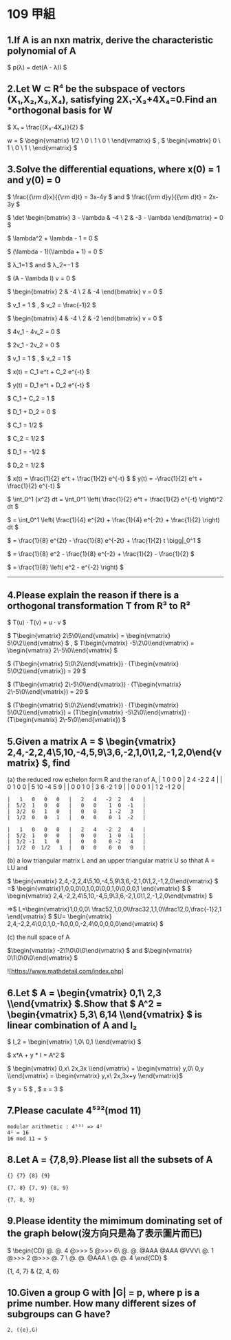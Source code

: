 # 109 甲組

## 1.If A is an nxn matrix, derive the characteristic polynomial of A

$ p(λ) = det(A - λI) $

## 2.Let W ⊂ R⁴ be the subspace of vectors (X₁,X₂,X₃,X₄), satisfying 2X₁-X₃+4X₄=0.Find an *orthogonal basis for W

$ X₁ = \frac{(X₃-4X₄)}{2} $

w =
$ \begin{vmatrix}
    1/2 \\
    0 \\
    1 \\
    0 \\
\end{vmatrix}
$
,
$ \begin{vmatrix}
    0 \\
    1 \\
    0 \\
    1 \\
\end{vmatrix}
$

## 3.Solve the differential equations, where x(0) = 1 and y(0) = 0

$ \frac{{\rm d}x}{{\rm d}t} = 3x-4y $
and
$ \frac{{\rm d}y}{{\rm d}t} = 2x-3y $

$ \det \begin{bmatrix} 3 - \lambda & -4 \\ 2 & -3 - \lambda \end{bmatrix} = 0 $

$ \lambda^2 + \lambda - 1 = 0 $

$ (\lambda - 1)(\lambda + 1) = 0 $

$ λ_1=1 $ and $ λ_2=−1 $

$ (A - \lambda I) v = 0 $

$ \begin{bmatrix} 2 & -4 \\ 2 & -4 \end{bmatrix} v = 0 $

$ v_1 = 1 $ , $ v_2 = \frac{-1}2 $

$ \begin{bmatrix} 4 & -4 \\ 2 & -2 \end{bmatrix} v = 0 $

$ 4v_1 - 4v_2 = 0 $

$ 2v_1 - 2v_2 = 0 $

$ v_1 = 1 $ , $ v_2 = 1 $

$ x(t) = C_1 e^t + C_2 e^{-t} $

$ y(t) = D_1 e^t + D_2 e^{-t} $

$ C_1 + C_2 = 1 $

$ D_1 + D_2 = 0 $

$ C_1 = 1/2 $

$ C_2 = 1/2 $

$ D_1 = -1/2 $

$ D_2 = 1/2 $

$ x(t) = \frac{1}{2} e^t + \frac{1}{2} e^{-t} $
$ y(t) = -\frac{1}{2} e^t + \frac{1}{2} e^{-t} $

$ \int_0^1 {x^2} dt = \int_0^1 \left( \frac{1}{2} e^t + \frac{1}{2} e^{-t} \right)^2 dt $

$ = \int_0^1 \left( \frac{1}{4} e^{2t} + \frac{1}{4} e^{-2t} + \frac{1}{2} \right) dt $

$ = \frac{1}{8} e^{2t} - \frac{1}{8} e^{-2t} + \frac{1}{2} t \bigg|_0^1 $

$ = \frac{1}{8} e^2 - \frac{1}{8} e^{-2} + \frac{1}{2} - \frac{1}{2} $

$ = \frac{1}{8} \left( e^2 - e^{-2} \right) $

-----------------------------------------------------

## 4.Please explain the reason if there is a orthogonal transformation T from R³ to R³

$ T(u) · T(v) = u · v $

$ T\begin{vmatrix} 2\\5\\0\\\end{vmatrix} = \begin{vmatrix} 5\\0\\2\\\end{vmatrix} $
,
$ T\begin{vmatrix} -5\\2\\0\\\end{vmatrix} = \begin{vmatrix} 2\\-5\\0\\\end{vmatrix} $

$ (T\begin{vmatrix} 5\\0\\2\\\end{vmatrix}) · (T\begin{vmatrix} 5\\0\\2\\\end{vmatrix}) = 29 $

$ (T\begin{vmatrix} 2\\-5\\0\\\end{vmatrix}) · (T\begin{vmatrix} 2\\-5\\0\\\end{vmatrix}) = 29 $

$ (T\begin{vmatrix} 5\\0\\2\\\end{vmatrix}) · (T\begin{vmatrix} 5\\0\\2\\\end{vmatrix}) = (T\begin{vmatrix} -5\\2\\0\\\end{vmatrix}) · (T\begin{vmatrix} 2\\-5\\0\\\end{vmatrix}) $

## 5.Given a matrix A = $ \begin{vmatrix} 2,4,-2,2,4\\5,10,-4,5,9\\3,6,-2,1,0\\1,2,-1,2,0\end{vmatrix} $, find

(a) the reduced row echelon form R and the ran of A,
    |   1   0   0   0   |   2   4   -2  2   4   |
    |   0   1   0   0   |   5   10  -4  5   9   |
    |   0   0   1   0   |   3   6   -2  1   9   |
    |   0   0   0   1   |   1   2   -1  2   0   |

    |   1   0   0   0   |   2   4   -2  2   4   |
    |  5/2  1   0   0   |   0   0    1  0  -1   |
    |  3/2  0   1   0   |   0   0    1 -2   3   |
    |  1/2  0   0   1   |   0   0    0  1  -2   |

    |   1   0   0   0   |   2   4   -2  2   4   |
    |  5/2  1   0   0   |   0   0    1  0  -1   |
    |  3/2 -1   1   0   |   0   0    0 -2   4   |
    |  1/2  0  1/2   1  |   0   0    0  0   0   |
(b) a low triangular matrix L and an upper triangular matrix U so thhat A = LU and

$ \begin{vmatrix} 2,4,-2,2,4\\5,10,-4,5,9\\3,6,-2,1,0\\1,2,-1,2,0\end{vmatrix} $
=$ \begin{vmatrix}1,0,0,0\\0,1,0,0\\0,0,1,0\\0,0,0,1 \end{vmatrix} $
$ \begin{vmatrix} 2,4,-2,2,4\\5,10,-4,5,9\\3,6,-2,1,0\\1,2,-1,2,0\end{vmatrix} $

=>$ L=\begin{vmatrix}1,0,0,0\\ \frac52,1,0,0\\\frac32,1,1,0\\\frac12,0,\frac{-1}2,1 \end{vmatrix} $
$U= \begin{vmatrix} 2,4,-2,2,4\\0,0,1,0,-1\\0,0,0,-2,4\\0,0,0,0,0\end{vmatrix} $

(c) the null space of A

$\begin{vmatrix} -2\\1\\0\\0\\0\end{vmatrix} $ and $\begin{vmatrix} 0\\1\\0\\0\\0\end{vmatrix} $

![https://www.mathdetail.com/index.php]

## 6.Let $ A = \begin{vmatrix} 0,1\\ 2,3 \\\end{vmatrix} $.Show that $ A^2 = \begin{vmatrix} 5,3\\ 6,14 \\\end{vmatrix} $ is linear combination of A and I₂

$ I_2 = \begin{vmatrix} 1,0\\ 0,1 \\\end{vmatrix} $

$ x*A + y * I = A^2 $

$ \begin{vmatrix} 0,x\\ 2x,3x \\\end{vmatrix} + \begin{vmatrix} y,0\\ 0,y \\\end{vmatrix} = \begin{vmatrix} y,x\\ 2x,3x+y \\\end{vmatrix}$

$ y = 5 $ , $ x = 3 $

## 7.Please caculate 4⁵³²(mod 11)

    modular arithmetic : 4⁵³² => 4²
    4² = 16
    16 mod 11 = 5

## 8.Let A = {7,8,9}.Please list all the subsets of A

    {} {7} {8} {9}
    
    {7, 8} {7, 9} {8, 9}
    
    {7, 8, 9}

## 9.Please identity the mimimum dominating set of the graph below(沒方向只是為了表示圖片而已)

$
\begin{CD}
    @. @. 4 @>>> 5 @>>> 6\\
    @. @. @AAA @AAA @VVV\\
    @. 1 @>>> 2 @>>> @. 7 \\
    @. @.  @AAA \\
    @. @. 4
\end{CD}
$

{1, 4, 7} &  {2, 4, 6}

## 10.Given a group G with |G| = p, where p is a prime number. How many different sizes of subgroups can G have?

    2, ({e},G)

